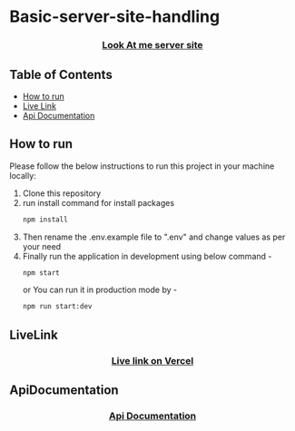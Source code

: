 # Basic-server-site-handling
<p align="center">
  <h3 align="center"><a href="https://github.com/twahanur/look-at-me-server">Look At me server site</a></a></h3>

<!-- TABLE OF CONTENTS -->

## Table of Contents

- [How to run](#how-to-run)
- [Live Link](#LiveLink)
- [Api Documentation](#ApiDocumentation)

<!-- HOW TO RUN -->

## How to run

Please follow the below instructions to run this project in your machine locally:

1. Clone this repository
2. run install command for install packages
   ```sh
   npm install
   ```
3. Then rename the .env.example file to ".env" and change values as per your need
4. Finally run the application in development using below command -
   ```sh
   npm start
   ```
   or
   You can run it in production mode by -
   ```sh
   npm run start:dev
   ```

<!-- Live Link  -->

## LiveLink
<h3 align="center"><a href="https://look-at-me-server.vercel.app">Live link on Vercel</a></h3>

## ApiDocumentation
<h3 align="center"><a href="https://documenter.getpostman.com/view/31236287/2s9YkuaJWt">Api Documentation</a></h3>
